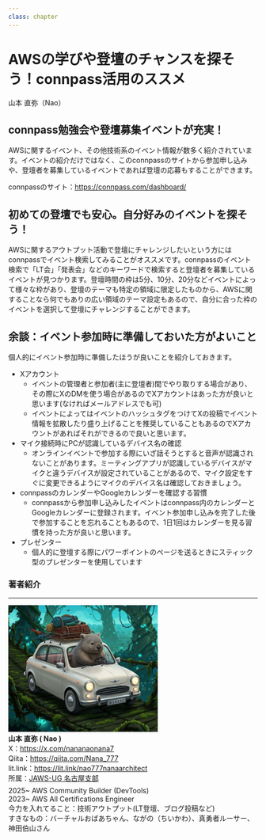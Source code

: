 ```yaml
---
class: chapter
---
```


# AWSの学びや登壇のチャンスを探そう！connpass活用のススメ

<div class="flush-right">
山本 直弥（Nao）
</div>

## connpass勉強会や登壇募集イベントが充実！
AWSに関するイベント、その他技術系のイベント情報が数多く紹介されています。イベントの紹介だけではなく、このconnpassのサイトから参加申し込みや、登壇者を募集しているイベントであれば登壇の応募もすることができます。  

connpassのサイト：https://connpass.com/dashboard/

## 初めての登壇でも安心。自分好みのイベントを探そう！
AWSに関するアウトプット活動で登壇にチャレンジしたいという方にはconnpassでイベント検索してみることがオススメです。connpassのイベント検索で「LT会」「発表会」などのキーワードで検索すると登壇者を募集しているイベントが見つかります。登壇時間の枠は5分、10分、20分などイベントによって様々な枠があり、登壇のテーマも特定の領域に限定したものから、AWSに関することなら何でもありの広い領域のテーマ設定もあるので、自分に合った枠のイベントを選択して登壇にチャレンジすることができます。  

## 余談：イベント参加時に準備しておいた方がよいこと
個人的にイベント参加時に準備したほうが良いことを紹介しておきます。  
- Xアカウント
  - イベントの管理者と参加者(主に登壇者)間でやり取りする場合があり、その際にXのDMを使う場合があるのでXアカウントはあった方が良いと思います(なければメールアドレスでも可)
  - イベントによってはイベントのハッシュタグをつけてXの投稿でイベント情報を拡散したり盛り上げることを推奨していることもあるのでXアカウントがあればそれができるので良いと思います。
- マイク接続時にPCが認識しているデバイス名の確認
  - オンラインイベントで参加する際にいざ話そうとすると音声が認識されないことがあります。ミーティングアプリが認識しているデバイスがマイクと違うデバイスが設定されていることがあるので、マイク設定をすぐに変更できるようにマイクのデバイス名は確認しておきましょう。
- connpassのカレンダーやGoogleカレンダーを確認する習慣
  - connpassから参加申し込みしたイベントはconnpass内のカレンダーとGoogleカレンダーに登録されます。イベント参加申し込みを完了した後で参加することを忘れることもあるので、1日1回はカレンダーを見る習慣を持った方が良いと思います。
- プレゼンター
  - 個人的に登壇する際にパワーポイントのページを送るときにスティック型のプレゼンターを使用しています


### 著者紹介

---

<div class="author-profile">
    <img src="images/naosan.jpg" width="60%">
    <div>
        <div>
            <b>山本 直弥 ( Nao )</b></br> 
            X：<a href="https://x.com/nananaonana7">https://x.com/nananaonana7</a></br> 
            Qiita：<a href="https://qiita.com/Nana_777">https://qiita.com/Nana_777</a></br> 
            lit.link：<a href="https://qiita.com/Nana_777">https://lit.link/nao777nanaarchitect</a></br> 
            所属：<a href="https://jawsug-nagoya.connpass.com/">JAWS-UG 名古屋支部</a>
        </div>
    </div>
</div>
<p style="margin-top: 0.5em; margin-bottom: 2em;">
2025~ AWS Community Builder (DevTools) </br> 
2023~ AWS All Certifications Engineer </br> 
今力を入れてること：技術アウトプット(LT登壇、ブログ投稿など) </br> 
すきなもの：バーチャルおばあちゃん、ながの（ちいかわ）、真勇者ルーサー、神田伯山さん </br> 
</p>